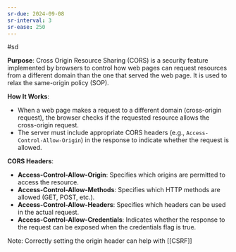 ```yaml
---
sr-due: 2024-09-08
sr-interval: 3
sr-ease: 250
---
```


#sd

**Purpose**: Cross Origin Resource Sharing (CORS) is a security feature implemented by browsers to control how web pages can request resources from a different domain than the one that served the web page. It is used to relax the same-origin policy (SOP).

**How It Works**:

- When a web page makes a request to a different domain (cross-origin request), the browser checks if the requested resource allows the cross-origin request.
- The server must include appropriate CORS headers (e.g., `Access-Control-Allow-Origin`) in the response to indicate whether the request is allowed.

**CORS Headers**:

- **Access-Control-Allow-Origin**: Specifies which origins are permitted to access the resource.
- **Access-Control-Allow-Methods**: Specifies which HTTP methods are allowed (GET, POST, etc.).
- **Access-Control-Allow-Headers**: Specifies which headers can be used in the actual request.
- **Access-Control-Allow-Credentials**: Indicates whether the response to the request can be exposed when the credentials flag is true.

Note: Correctly setting the origin header can help with [[CSRF]] 